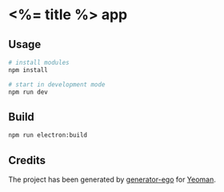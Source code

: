 # <%= title %> app

## Usage

```bash
# install modules
npm install

# start in development mode
npm run dev
```

## Build

```bash
npm run electron:build
```

## Credits

The project has been generated by [generator-ego](https://github.com/egodigital/generator-ego) for [Yeoman](http://yeoman.io/).
